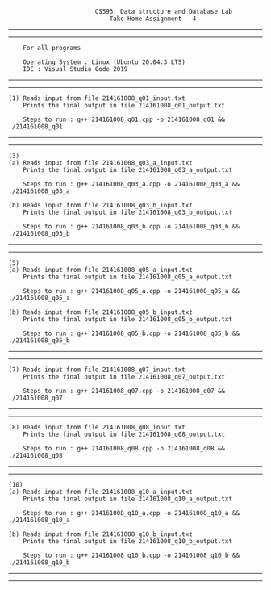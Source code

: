 
							CS593: Data structure and Database Lab
						        Take Home Assignment - 4

------------------------------------------------------------------------------------------------------------------------------------------------------------------
------------------------------------------------------------------------------------------------------------------------------------------------------------------
		For all programs 

		Operating System : Linux (Ubuntu 20.04.3 LTS)
		IDE : Visual Studio Code 2019
------------------------------------------------------------------------------------------------------------------------------------------------------------------
------------------------------------------------------------------------------------------------------------------------------------------------------------------
	
    (1) Reads input from file 214161008_q01_input.txt
        Prints the final output in file 214161008_q01_output.txt

		Steps to run : g++ 214161008_q01.cpp -o 214161008_q01 && ./214161008_q01
------------------------------------------------------------------------------------------------------------------------------------------------------------------
------------------------------------------------------------------------------------------------------------------------------------------------------------------

	(3) 
    (a) Reads input from file 214161008_q03_a_input.txt
        Prints the final output in file 214161008_q03_a_output.txt

		Steps to run : g++ 214161008_q03_a.cpp -o 214161008_q03_a && ./214161008_q03_a

    (b) Reads input from file 214161008_q03_b_input.txt
        Prints the final output in file 214161008_q03_b_output.txt

		Steps to run : g++ 214161008_q03_b.cpp -o 214161008_q03_b && ./214161008_q03_b
------------------------------------------------------------------------------------------------------------------------------------------------------------------
------------------------------------------------------------------------------------------------------------------------------------------------------------------
	
    (5) 
    (a) Reads input from file 214161008_q05_a_input.txt
        Prints the final output in file 214161008_q05_a_output.txt

		Steps to run : g++ 214161008_q05_a.cpp -o 214161008_q05_a && ./214161008_q05_a

    (b) Reads input from file 214161008_q05_b_input.txt
        Prints the final output in file 214161008_q05_b_output.txt

		Steps to run : g++ 214161008_q05_b.cpp -o 214161008_q05_b && ./214161008_q05_b
------------------------------------------------------------------------------------------------------------------------------------------------------------------
------------------------------------------------------------------------------------------------------------------------------------------------------------------
    
    (7) Reads input from file 214161008_q07_input.txt
        Prints the final output in file 214161008_q07_output.txt

		Steps to run : g++ 214161008_q07.cpp -o 214161008_q07 && ./214161008_q07
------------------------------------------------------------------------------------------------------------------------------------------------------------------
------------------------------------------------------------------------------------------------------------------------------------------------------------------
	
	(8) Reads input from file 214161008_q08_input.txt
        Prints the final output in file 214161008_q08_output.txt

		Steps to run : g++ 214161008_q08.cpp -o 214161008_q08 && ./214161008_q08
------------------------------------------------------------------------------------------------------------------------------------------------------------------
------------------------------------------------------------------------------------------------------------------------------------------------------------------	

    (10) 
    (a) Reads input from file 214161008_q10_a_input.txt
        Prints the final output in file 214161008_q10_a_output.txt

		Steps to run : g++ 214161008_q10_a.cpp -o 214161008_q10_a && ./214161008_q10_a

    (b) Reads input from file 214161008_q10_b_input.txt
        Prints the final output in file 214161008_q10_b_output.txt

		Steps to run : g++ 214161008_q10_b.cpp -o 214161008_q10_b && ./214161008_q10_b
------------------------------------------------------------------------------------------------------------------------------------------------------------------
------------------------------------------------------------------------------------------------------------------------------------------------------------------
